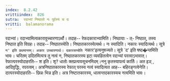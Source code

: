 ```yaml
---
index:  8.2.42
vrittiindex:  826
sutra:  रदाभ्यां निष्ठातो नः पूर्वस्य च दः
vritti:  balamanorama 
---
```


रदाभ्यां। रदाभ्यामित्यकारावुच्चारणाऽर्थौ। तदाह-- रेफदकाराभ्यामिति। निष्ठायाः - त्- निष्ठात्, तस्य निष्ठात इति विग्रहः। तदाह-- निष्ठातस्येति। निष्ठातकारस्येत्यर्थः। नः स्यादिति। नकारः स्यादित्यर्थः। सूत्रे `न' इति प्रथमान्तम्। अकार उच्चारणार्थः। दकारसय्चेति `नकार'इत्यनुषज्यते। सूत्रे `द' इति षष्ठ�न्तमिति भावः। चरितम् उदितमित्यत्र तु नत्वं न, निष्ठातकारस्य इटा व्यवहितत्वेन रदाभ्यां परत्वाऽभावात्। रेफात्परस्योदाहरति-- श इति। शृ? धातोः क्तप्रत्ययसूचनमिदम्।ननु कृतस्यापत्यं कार्तिः। अत इञ् , आदिवृद्धिः, रपरत्वम्। अत्रनिष्ठातकारस्य रेफात् परस्य नत्वं स्यादित्यत आह-- बहिरङ्गत्वेनेति। दात्परस्योदाहरति-- छिन्नः भिन्न इति। अत्र निष्टातकारस्य, धात्वन्तदकारस्यच नत्वमिति भावः। 

